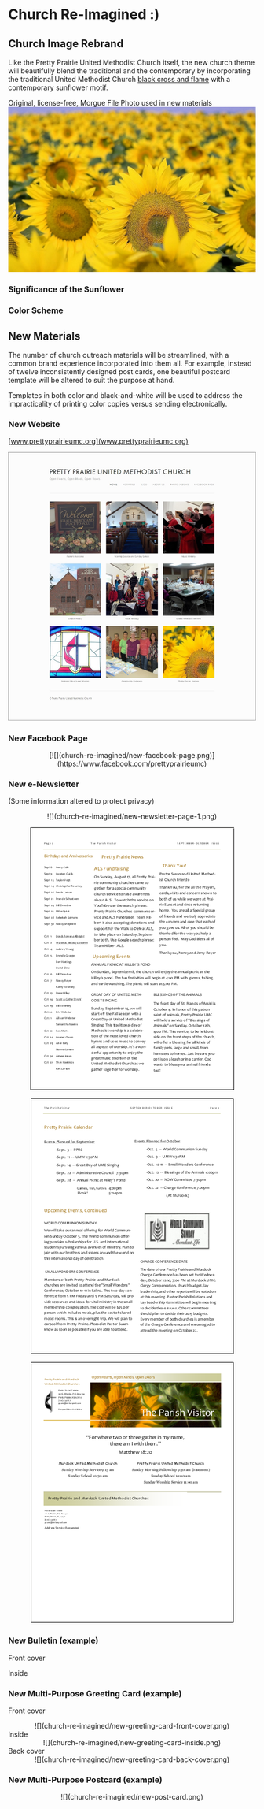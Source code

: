 # Church Re-Imagined :)

## Church Image Rebrand

Like the Pretty Prairie United Methodist Church itself, the new church theme will beautifully blend the traditional and the contemporary by incorporating the traditional United Methodist Church [black cross and flame](http://cdnfiles.umc.org/Website_Properties/Resources/graphics-library/cross-and-flame-bw-1058x1818.png) with a contemporary sunflower motif. 

Original, license-free, Morgue File Photo used in new materials
![](church-re-imagined/sunflowers-morgue-file-original.jpg)

### Significance of the Sunflower

### Color Scheme

## New Materials

The number of church outreach materials will be streamlined, with a common brand experience incorporated into them all. For example, instead of twelve inconsistently designed post cards, one beautiful postcard template will be altered to suit the purpose at hand. 

Templates in both color and black-and-white will be used to address the impracticality of printing color copies versus sending electronically.

### New Website
[www.prettyprairieumc.org](www.prettyprairieumc.org)

[![](church-re-imagined/new-website-home-page.jpg)](http://prettyprairieumc.org)

### New Facebook Page

<center>
[![](church-re-imagined/new-facebook-page.png)](https://www.facebook.com/prettyprairieumc)
</center>

### New e-Newsletter
(Some information altered to protect privacy) 
<center>
![](church-re-imagined/new-newsletter-page-1.png)

![](church-re-imagined/new-newsletter-page-2.png)

![](church-re-imagined/new-newsletter-page-3.png)

![](church-re-imagined/new-newsletter-page-4.png)
</center>

### New Bulletin (example)

Front cover

Inside

### New Multi-Purpose Greeting Card (example)

Front cover<br>
<center>
![](church-re-imagined/new-greeting-card-front-cover.png)
</center>
Inside<br>
<center>
![](church-re-imagined/new-greeting-card-inside.png)
</center>
Back cover<br>
<center>
![](church-re-imagined/new-greeting-card-back-cover.png)
</center>

### New Multi-Purpose Postcard (example)

<center>
![](church-re-imagined/new-post-card.png)
</center>
